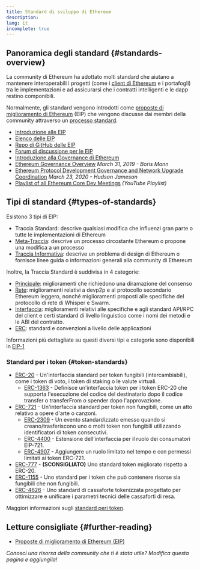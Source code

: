 ```yaml
---
title: Standard di sviluppo di Ethereum
description:
lang: it
incomplete: true
---
```


## Panoramica degli standard \{#standards-overview}

La community di Ethereum ha adottato molti standard che aiutano a mantenere interoperabili i progetti (come i [client di Ethereum](/developers/docs/nodes-and-clients/) e i portafogli) tra le implementazioni e ad assicurarsi che i contratti intelligenti e le dapp restino componibili.

Normalmente, gli standard vengono introdotti come [proposte di miglioramento di Ethereum](/eips/) (EIP) che vengono discusse dai membri della community attraverso un [processo standard](https://eips.ethereum.org/EIPS/eip-1).

- [Introduzione alle EIP](/eips/)
- [Elenco delle EIP](https://eips.ethereum.org/)
- [Repo di GitHub delle EIP](https://github.com/ethereum/EIPs)
- [Forum di discussione per le EIP](https://ethereum-magicians.org/c/eips)
- [Introduzione alla Governance di Ethereum](/governance/)
- [Ethereum Governance Overview](https://web.archive.org/web/20201107234050/https://blog.bmannconsulting.com/ethereum-governance/) _March 31, 2019 - Boris Mann_
- [Ethereum Protocol Development Governance and Network Upgrade Coordination](https://hudsonjameson.com/2020-03-23-ethereum-protocol-development-governance-and-network-upgrade-coordination/) _March 23, 2020 - Hudson Jameson_
- [Playlist of all Ethereum Core Dev Meetings](https://www.youtube.com/playlist?list=PLaM7G4Llrb7zfMXCZVEXEABT8OSnd4-7w) _(YouTube Playlist)_

## Tipi di standard \{#types-of-standards}

Esistono 3 tipi di EIP:

- Traccia Standard: descrive qualsiasi modifica che influenzi gran parte o tutte le implementazioni di Ethereum
- [Meta-Traccia](https://eips.ethereum.org/meta): descrive un processo circostante Ethereum o propone una modifica a un processo
- [Traccia Informativa](https://eips.ethereum.org/informational): descrive un problema di design di Ethereum o fornisce linee guida o informazioni generali alla community di Ethereum

Inoltre, la Traccia Standard è suddivisa in 4 categorie:

- [Principale](https://eips.ethereum.org/core): miglioramenti che richiedono una diramazione del consenso
- [Rete](https://eips.ethereum.org/networking): miglioramenti relativi a devp2p e al protocollo secondario Ethereum leggero, nonché miglioramenti proposti alle specifiche del protocollo di rete di Whisper e Swarm.
- [Interfaccia](https://eips.ethereum.org/interface): miglioramenti relativi alle specifiche e agli standard API/RPC del client e certi standard di livello linguistico come i nomi dei metodi e le ABI del contratto.
- [ERC](https://eips.ethereum.org/erc): standard e convenzioni a livello delle applicazioni

Informazioni più dettagliate su questi diversi tipi e categorie sono disponibili in [EIP-1](https://eips.ethereum.org/EIPS/eip-1#eip-types)

### Standard per i token \{#token-standards}

- [ERC-20](/developers/docs/standards/tokens/erc-20/) - Un'interfaccia standard per token fungibili (intercambiabili), come i token di voto, i token di staking o le valute virtuali.
  - [ERC-1363](https://eips.ethereum.org/EIPS/eip-1363) - Definisce un'interfaccia token per i token ERC-20 che supporta l'esecuzione del codice del destinatario dopo il codice transfer o transferFrom o spender dopo l'approvazione.
- [ERC-721](/developers/docs/standards/tokens/erc-721/) - Un'interfaccia standard per token non fungibili, come un atto relativo a opere d'arte o canzoni.
  - [ERC-2309](https://eips.ethereum.org/EIPS/eip-2309) - Un evento standardizzato emesso quando si creano/trasferiscono uno o molti token non fungibili utilizzando identificatori di token consecutivi.
  - [ERC-4400](https://eips.ethereum.org/EIPS/eip-4400) - Estensione dell'interfaccia per il ruolo dei consumatori EIP-721.
  - [ERC-4907](https://eips.ethereum.org/EIPS/eip-4907) - Aggiungere un ruolo limitato nel tempo e con permessi limitati ai token ERC-721.
- [ERC-777](/developers/docs/standards/tokens/erc-777/) - **(SCONSIGLIATO)** Uno standard token migliorato rispetto a ERC-20.
- [ERC-1155](/developers/docs/standards/tokens/erc-1155/) - Uno standard per i token che può contenere risorse sia fungibili che non fungibili.
- [ERC-4626](/developers/docs/standards/tokens/erc-4626/) - Uno standard di cassaforte tokenizzata progettato per ottimizzare e unificare i parametri tecnici delle cassaforti di resa.

Maggiori informazioni sugli [standard peri token](/developers/docs/standards/tokens/).

## Letture consigliate \{#further-reading}

- [Proposte di miglioramento di Ethereum (EIP)](/eips/)

_Conosci una risorsa della community che ti è stata utile? Modifica questa pagina e aggiungila!_
